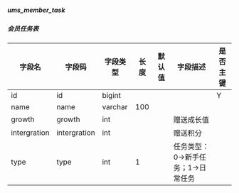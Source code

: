 
##### ums_member_task
##### 会员任务表
|字段名|字段码|字段类型|长度|默认值|字段描述|是否主键|
|----|----|----|----|----|----|----|
|id|id|bigint||||Y|
|name|name|varchar|100||||
|growth|growth|int|||赠送成长值||
|intergration|intergration|int|||赠送积分||
|type|type|int|1||任务类型：0->新手任务；1->日常任务||
